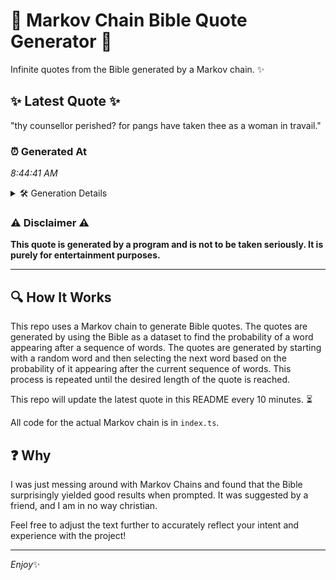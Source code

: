 # 📖 Markov Chain Bible Quote Generator 📖

Infinite quotes from the Bible generated by a Markov chain. ✨

## ✨ Latest Quote ✨
"thy counsellor perished? for pangs have taken thee as a woman in travail."

### ⏰ Generated At
*8:44:41 AM*

<details>
    <summary>🛠️ Generation Details</summary>
    <p>
        <strong>🌱 Seed:</strong> thy<br>
        <strong>🔄 Iterations:</strong> 12<br>
        <strong>📜 Context History:</strong><br>[ thy ]: counsellor<br>[ thy, counsellor ]: perished?<br>[ thy, counsellor, perished? ]: for<br>[ thy, counsellor, perished?, for ]: pangs<br>[ thy, counsellor, perished?, for, pangs ]: have<br>[ thy, counsellor, perished?, for, pangs, have ]: taken<br>[ counsellor, perished?, for, pangs, have, taken ]: thee<br>[ perished?, for, pangs, have, taken, thee ]: as<br>[ for, pangs, have, taken, thee, as ]: a<br>[ pangs, have, taken, thee, as, a ]: woman<br>[ have, taken, thee, as, a, woman ]: in<br>[ taken, thee, as, a, woman, in ]: travail.<br>
    </p>
</details>

### ⚠️ Disclaimer ⚠️
**This quote is generated by a program and is not to be taken seriously. It is purely for entertainment purposes.**

---

## 🔍 How It Works

This repo uses a Markov chain to generate Bible quotes. The quotes are generated by using the Bible as a dataset to find the probability of a word appearing after a sequence of words. The quotes are generated by starting with a random word and then selecting the next word based on the probability of it appearing after the current sequence of words. This process is repeated until the desired length of the quote is reached.

This repo will update the latest quote in this README every 10 minutes. ⏳

All code for the actual Markov chain is in `index.ts`.

## ❓ Why

I was just messing around with Markov Chains and found that the Bible surprisingly yielded good results when prompted. 
It was suggested by a friend, and I am in no way christian.

Feel free to adjust the text further to accurately reflect your intent and experience with the project!

---

*Enjoy*✨
